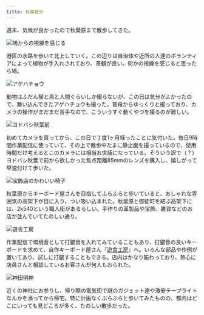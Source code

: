 ```yaml
---
title: 秋葉散歩
---
```

週末、気候が良かったので秋葉原まで散歩してきた。

![](https://lh6.googleusercontent.com/WgK9RknuOhToDiG-nOyaqu5fPsEI4nRwoFCRLL2TkofoDFs74RlT4I8mh9y1s27dHwfmgykjVbhjLPrw-9-xWkVWdvvXlF3u6gPLQ6ok4UlhVlG9LmywfDtMIkpcVCpehrwKYt0gZx9kupqko4eezUNC9pTGy7bzOZyML2i-OR3CpE5xd5Tj5jDHG_bamQ "鳩からの視線を感じる")

港区の水路を歩いて北上していく。この辺りは自治体や近所の人達のボランティアによって植物が手入れされており、景観が良い。何かの視線を感じると思ったら鳩。

![](https://lh3.googleusercontent.com/tYpL1et7UZlPdxaVXLK6u3aSWMeInGyu2UKIWm9HV1OW3b8LtC8nNRXY1_gNkTw-4gFtkimBSmE_CcSe0LnqH8-oDIwc3QkLqVUIK2hslVn691Jm2GypwhZsYcwu1IcFOfyRmhMfRxIsTIQKrS5IjJhUtV6yFSVLrwESf7P9uC703IDNdP34pzpjt6LW3Q "アゲハチョウ")

動物はふだん猫と鳥と人間ぐらいしか撮らないが、この日は気分がよかったので、舞い込んできたアゲハチョウも撮った。普段からゆっくりと撮っており、カメラの操作がまだまだ苦手なので、こういうすぐ動くやつを撮るのが難しい。

![](https://lh6.googleusercontent.com/2WI3wlP9sQ2AUr1S4q5Bi_h8hWHUq_Ch0pn64CuzHqwEyyYbGyJuHIaCvkiHLr6T2soT_vMkESWZH0DYFbH8PYKrC8xH3WfU0Ir3bCi52veGSvat_B70JQrsMxxTspKRRmBukO1_rv6SX7bUStl1SNzMGu03uONPRXlNqOqVkFob3HKubYAgoL2YoOCSsw "ヨドバシ秋葉前")

初めてカメラを買ってから、この日で丁度1ヶ月経ったことに気付いた。毎日9時間作業配信に使っていて、その上で散歩中たまに静止画を撮っているので、使用時間だけ考えるとこのカメラには相当お世話になっている。そういう訳で（？）ヨドバシ秋葉で前から欲しかった焦点距離85mmのレンズを購入し、嬉しがって早速付けて歩いた。

![](https://lh6.googleusercontent.com/traMItWfLAaMfqfUzwdr-pdJgH7mkhB0SSCqtzYMYyoAWsV30j9_ToEHEVHqsL5W8TFsTi5czb1otxUdjSd64EX-N_iRSMeBRr7bObZRvk7UEzhkyzQHj4Z31nueN6E92knsBe50RzGO8UlC4krH-ELoNqPDSX720QISNU55ETZsUZaXjuLFSpSLR2iiCg "宝飾店のかわいい椅子")

秋葉原からキーボード屋さんを目指してふらふらと歩いていると、おしゃれな雰囲気の高架下が目に入り、つい吸い込まれた。秋葉原と御徒町を結ぶ高架下には、2k540という職人街があるらしい。手作りの革製品や宝飾、雑貨などのお店が並んでいてたのしい通り。

![](https://lh5.googleusercontent.com/8IBpdTX6uZRxFlwwsBu1lmNbn-U1uxW0NbaM65Ye8UkqqKSATHM4vFhkuKSBOatVj-7HrxYCk-S6nPXnm-H5DzxSivekuFTyk32OXxn3UZbgLXVGB68M2ptIkwPByLBDBB73czh7m0YbXRLcrSJmMqvOhO20ziOzW5q1T2OGWvZmW9XyAkZrqUlRukgutQ "遊舎工房")

作業配信で環境音として打鍵音を入れてみていることもあり、打鍵音の良いキーボードを求めて、自作キーボード屋さん『[遊舎工房](https://yushakobo.jp/)』へ。いろんな部品や作例が置いてあり、試しに打鍵することもできる。店内はかなり賑わっており、熱心に店員さんと相談しているお客さんが何人もおられた。

![](https://lh3.googleusercontent.com/Ymna6cpg7ZtOKvbvxpEJ72RNNUw5fj-3kpb8zSLkyrcs1xqAZ-tSbSNVcGNccnzB2OBB_-mqnw8Jxl9KoOxVBQ84AR2C559-X9zXxAL0VSq_SZWUu7we800NIbQ8kSFtxJIn26SeZ1-nl4ngurwY0U-aRt2M5eSHfaFowbElzJ9q7i0wJL8fxBeKIS0Bhw "神田明神")

近くの神社にお参りし、帰り際の電気街で謎のガジェット達や激安テープライトなんかを漁ってから帰宅。特に計画なくぶらぶらと歩いてみたものの、都内はどこにいっても見どころが多く、たのしい散歩だった。
